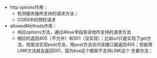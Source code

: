 - http options作用：
  - 检测服务器所支持的请求方法；
  - CORS中的预检请求
- allowedMethods作用：
  - 响应options方法，通过Allow字段告诉他所支持的请求方法
  - 相应的返回405（不允许）和501（没实现）；比如url只是实现了get方法，但是没实现post方法，用post方法访问该接口就返回405；但是用LINK方法就会返回501，因为koa这个框架不支持LINK这个
生僻方法；